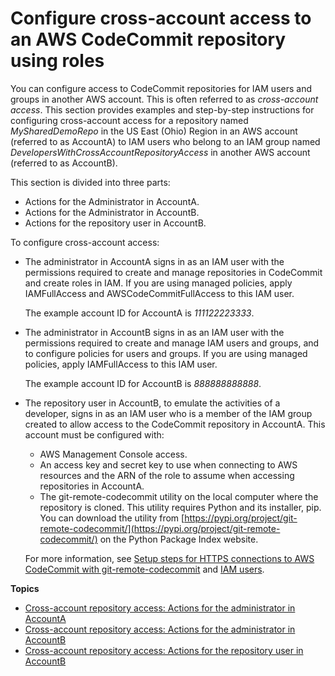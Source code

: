 # Configure cross\-account access to an AWS CodeCommit repository using roles<a name="cross-account"></a>

You can configure access to CodeCommit repositories for IAM users and groups in another AWS account\. This is often referred to as *cross\-account access*\. This section provides examples and step\-by\-step instructions for configuring cross\-account access for a repository named *MySharedDemoRepo* in the US East \(Ohio\) Region in an AWS account \(referred to as AccountA\) to IAM users who belong to an IAM group named *DevelopersWithCrossAccountRepositoryAccess* in another AWS account \(referred to as AccountB\)\.

This section is divided into three parts:
+ Actions for the Administrator in AccountA\.
+ Actions for the Administrator in AccountB\.
+ Actions for the repository user in AccountB\.

To configure cross\-account access:
+ The administrator in AccountA signs in as an IAM user with the permissions required to create and manage repositories in CodeCommit and create roles in IAM\. If you are using managed policies, apply IAMFullAccess and AWSCodeCommitFullAccess to this IAM user\.

  The example account ID for AccountA is *111122223333*\.
+ The administrator in AccountB signs in as an IAM user with the permissions required to create and manage IAM users and groups, and to configure policies for users and groups\. If you are using managed policies, apply IAMFullAccess to this IAM user\.

  The example account ID for AccountB is *888888888888*\.
+ The repository user in AccountB, to emulate the activities of a developer, signs in as an IAM user who is a member of the IAM group created to allow access to the CodeCommit repository in AccountA\. This account must be configured with: 
  + AWS Management Console access\.
  + An access key and secret key to use when connecting to AWS resources and the ARN of the role to assume when accessing repositories in AccountA\.
  + The git\-remote\-codecommit utility on the local computer where the repository is cloned\. This utility requires Python and its installer, pip\. You can download the utility from [https://pypi.org/project/git-remote-codecommit/](https://pypi.org/project/git-remote-codecommit/) on the Python Package Index website\.

  For more information, see [Setup steps for HTTPS connections to AWS CodeCommit with git\-remote\-codecommit](setting-up-git-remote-codecommit.md) and [IAM users](https://docs.aws.amazon.com/IAM/latest/UserGuide/introduction_identity-management.html#intro-identity-users)\.

**Topics**
+ [Cross\-account repository access: Actions for the administrator in AccountA](cross-account-administrator-a.md)
+ [Cross\-account repository access: Actions for the administrator in AccountB](cross-account-administrator-b.md)
+ [Cross\-account repository access: Actions for the repository user in AccountB](cross-account-user-b.md)